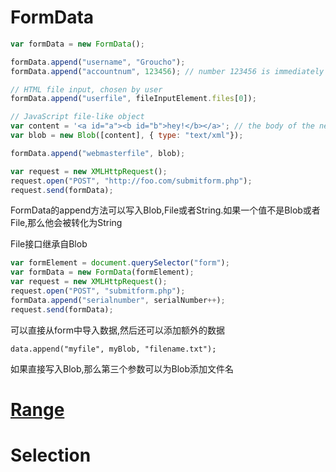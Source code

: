 # FormData

```js
var formData = new FormData();

formData.append("username", "Groucho");
formData.append("accountnum", 123456); // number 123456 is immediately converted to a string "123456"

// HTML file input, chosen by user
formData.append("userfile", fileInputElement.files[0]);

// JavaScript file-like object
var content = '<a id="a"><b id="b">hey!</b></a>'; // the body of the new file...
var blob = new Blob([content], { type: "text/xml"});

formData.append("webmasterfile", blob);

var request = new XMLHttpRequest();
request.open("POST", "http://foo.com/submitform.php");
request.send(formData);
```
FormData的append方法可以写入Blob,File或者String.如果一个值不是Blob或者File,那么他会被转化为String

File接口继承自Blob

```js
var formElement = document.querySelector("form");
var formData = new FormData(formElement);
var request = new XMLHttpRequest();
request.open("POST", "submitform.php");
formData.append("serialnumber", serialNumber++);
request.send(formData);
```
可以直接从form中导入数据,然后还可以添加额外的数据

`data.append("myfile", myBlob, "filename.txt");`

如果直接写入Blob,那么第三个参数可以为Blob添加文件名


#  [Range](https://www.quirksmode.org/dom/range_intro.html)


# Selection
